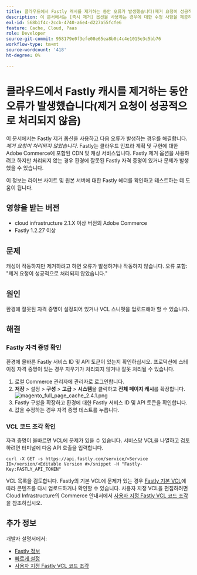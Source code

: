 ```yaml
---
title: 클라우드에서 Fastly 캐시를 제거하는 동안 오류가 발생했습니다(제거 요청이 성공적으로 처리되지 않음)
description: 이 문서에서는 [즉시 제거] 옵션을 사용하는 경우에 대한 수정 사항을 제공하며 다음과 같은 오류가 표시됩니다. *제거 요청이 성공적으로 처리되지 않았습니다*. Fastly는 클라우드 인프라 계획 및 구현에 대한 Adobe Commerce에 포함된 CDN 및 캐싱 서비스입니다. Fastly 제거 옵션을 사용하려고 하지만 처리되지 않는 경우 환경에 잘못된 Fastly 자격 증명이 있거나 문제가 발생했을 수 있습니다.
exl-id: 568b1f4c-2ccb-4740-a6e4-d227a55fcfe6
feature: Cache, Cloud, Paas
role: Developer
source-git-commit: 958179e0f3efe08e65ea8b0c4c4e1015e3c5bb76
workflow-type: tm+mt
source-wordcount: '418'
ht-degree: 0%

---
```


# 클라우드에서 Fastly 캐시를 제거하는 동안 오류가 발생했습니다(제거 요청이 성공적으로 처리되지 않음)

이 문서에서는 Fastly 제거 옵션을 사용하고 다음 오류가 발생하는 경우를 해결합니다. *제거 요청이 처리되지 않았습니다*. Fastly는 클라우드 인프라 계획 및 구현에 대한 Adobe Commerce에 포함된 CDN 및 캐싱 서비스입니다. Fastly 제거 옵션을 사용하려고 하지만 처리되지 않는 경우 환경에 잘못된 Fastly 자격 증명이 있거나 문제가 발생했을 수 있습니다.

이 정보는 라이브 사이트 및 원본 서버에 대한 Fastly 헤더를 확인하고 테스트하는 데 도움이 됩니다.

## 영향을 받는 버전

* cloud infrastructure 2.1.X 이상 버전의 Adobe Commerce
* Fastly 1.2.27 이상

## 문제

캐싱이 작동하지만 제거하려고 하면 오류가 발생하거나 작동하지 않습니다. 오류 포함: &quot;제거 요청이 성공적으로 처리되지 않았습니다.&quot;

## 원인

환경에 잘못된 자격 증명이 설정되어 있거나 VCL 스니펫을 업로드해야 할 수 있습니다.

## 해결

### Fastly 자격 증명 확인

환경에 올바른 Fastly 서비스 ID 및 API 토큰이 있는지 확인하십시오. 프로덕션에 스테이징 자격 증명이 있는 경우 지우기가 처리되지 않거나 잘못 처리될 수 있습니다.

1. 로컬 Commerce 관리자에 관리자로 로그인합니다.
1. **저장** > 설정 > **구성** > **고급** > **시스템**&#x200B;을 클릭하고 **전체 페이지 캐시**&#x200B;를 확장합니다.    ![magento_full_page_cache_2.4.1.png](assets/magento_full_page_cache_2.4.1.png)
1. Fastly 구성을 확장하고 환경에 대한 Fastly 서비스 ID 및 API 토큰을 확인합니다.
1. 값을 수정하는 경우 자격 증명 테스트를 누릅니다.

### VCL 코드 조각 확인

자격 증명이 올바르면 VCL에 문제가 있을 수 있습니다. 서비스당 VCL을 나열하고 검토하려면 터미널에 다음 API 호출을 입력합니다.

```
curl -X GET -s https://api.fastly.com/service/<Service ID>/version/<Editable Version #>/snippet -H "Fastly-Key:FASTLY_API_TOKEN"
```

VCL 목록을 검토합니다. Fastly의 기본 VCL에 문제가 있는 경우 [Fastly 기본 VCL](https://github.com/fastly/fastly-magento2/tree/master/etc/vcl_snippets)에 따라 콘텐츠를 다시 업로드하거나 확인할 수 있습니다. 사용자 지정 VCL을 편집하려면 Cloud Infrastructure의 Commerce 안내서에서 [사용자 지정 Fastly VCL 코드 조각](https://experienceleague.adobe.com/docs/commerce-cloud-service/user-guide/cdn/custom-vcl-snippets/fastly-vcl-custom-snippets.html)을 참조하십시오.

## 추가 정보

개발자 설명서에서:

* [Fastly 정보](https://experienceleague.adobe.com/docs/commerce-cloud-service/user-guide/cdn/fastly.html)
* [빠르게 설정](https://experienceleague.adobe.com/docs/commerce-cloud-service/user-guide/cdn/setup-fastly/fastly-configuration.html)
* [사용자 지정 Fastly VCL 코드 조각](https://experienceleague.adobe.com/docs/commerce-cloud-service/user-guide/cdn/custom-vcl-snippets/fastly-vcl-custom-snippets.html)

